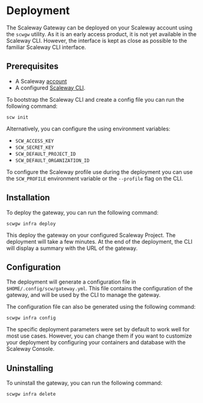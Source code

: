 # Deployment

The Scaleway Gateway can be deployed on your Scaleway account using the `scwgw` utility. As it is an early access product, it is not yet available in the Scaleway CLI. However, the interface is kept as close as possible to the familiar Scaleway CLI interface.

## Prerequisites

- A Scaleway [account](https://console.scaleway.com/)
- A configured [Scaleway CLI](https://github.com/scaleway/scaleway-cli/blob/master/docs/commands/config.md).

To bootstrap the Scaleway CLI and create a config file you can run the following command:

```console
scw init
```

Alternatively, you can configure the using environment variables:

- `SCW_ACCESS_KEY`
- `SCW_SECRET_KEY`
- `SCW_DEFAULT_PROJECT_ID`
- `SCW_DEFAULT_ORGANIZATION_ID`

To configure the Scaleway profile use during the deployment you can use the `SCW_PROFILE` environment variable or the `--profile` flag on the CLI.

## Installation

To deploy the gateway, you can run the following command:

```console
scwgw infra deploy
```

This deploy the gateway on your configured Scaleway Project. The deployment will take a few minutes. At the end of the deployment, the CLI will display a summary with the URL of the gateway.

## Configuration

The deployment will generate a configuration file in `$HOME/.config/scw/gateway.yml`. This file contains the configuration of the gateway, and will be used by the CLI to manage the gateway.

The configuration file can also be generated using the following command:

```console
scwgw infra config
```

The specific deployment parameters were set by default to work well for most use cases. However, you can change them if you want to customize your deployment by configuring your containers and database with the Scaleway Console.

## Uninstalling

To uninstall the gateway, you can run the following command:

```console
scwgw infra delete
```
